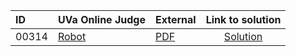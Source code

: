 | ID | UVa Online Judge | External | Link to solution |
|:---|:---|:---|:---:|
| 00314 | [Robot](https://onlinejudge.org/index.php?option=com_onlinejudge&Itemid=8&page=show_problem&problem=250) | [PDF](https://onlinejudge.org/external/3/314.pdf) | [Solution](https%3A//github.com/versenyi98/programming-contests/tree/master/UVa%20Online%20Judge/00314%2520-%2520Robot)|
